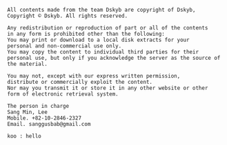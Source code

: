 	All contents made from the team Dskyb are copyright of Dskyb, Copyright © Dskyb. All rights reserved.

	Any redistribution or reproduction of part or all of the contents
	in any form is prohibited other than the following:
	You may print or download to a local disk extracts for your
	personal and non-commercial use only.
	You may copy the content to individual third parties for their
	personal use, but only if you acknowledge the server as the source of the material.

	You may not, except with our express written permission,
	distribute or commercially exploit the content.
	Nor may you transmit it or store it in any other website or other
	form of electronic retrieval system.

	The person in charge
	Sang Min, Lee
	Mobile. +82-10-2846-2327
	Email. sanggusbab@gmail.com

    koo : hello
